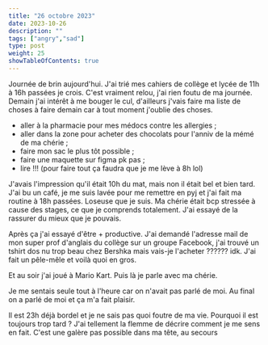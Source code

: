 ```yaml
---
title: "26 octobre 2023"
date: 2023-10-26
description: ""
tags: ["angry","sad"]
type: post
weight: 25
showTableOfContents: true
---
```


Journée de brin aujourd'hui. J'ai trié mes cahiers de collège et lycée de 11h à 16h passées je crois. C'est vraiment relou, j'ai rien foutu de ma journée. Demain j'ai intérêt à me bouger le cul, d'ailleurs j'vais faire ma liste de choses à faire demain car à tout moment j'oublie des choses.

- aller à la pharmacie pour mes médocs contre les allergies ;
- aller dans la zone pour acheter des chocolats pour l'anniv de la mémé de ma chérie ;
- faire mon sac le plus tôt possible ;
- faire une maquette sur figma pk pas ;
- lire !!! (pour faire tout ça faudra que je me lève à 8h lol)

J'avais l'impression qu'il était 10h du mat, mais non il était bel et bien tard. J'ai bu un café, je me suis lavée pour me remettre en pyj et j'ai fait ma routine à 18h passées. Loseuse que je suis. Ma chérie était bcp stressée à cause des stages, ce que je comprends totalement. J'ai essayé de la rassurer du mieux que je pouvais.

Après ça j'ai essayé d'être + productive. J'ai demandé l'adresse mail de mon super prof d'anglais du collège sur un groupe Facebook, j'ai trouvé un tshirt dos nu trop beau chez Bershka mais vais-je l'acheter ?????? idk. J'ai fait un pêle-mêle et voilà quoi en gros.

Et au soir j'ai joué à Mario Kart. Puis là je parle avec ma chérie.

Je me sentais seule tout à l'heure car on n'avait pas parlé de moi. Au final on a parlé de moi et ça m'a fait plaisir.

Il est 23h déjà bordel et je ne sais pas quoi foutre de ma vie. Pourquoi il est toujours trop tard ? J'ai tellement la flemme de décrire comment je me sens en fait. C'est une galère pas possible dans ma tête, au secours 